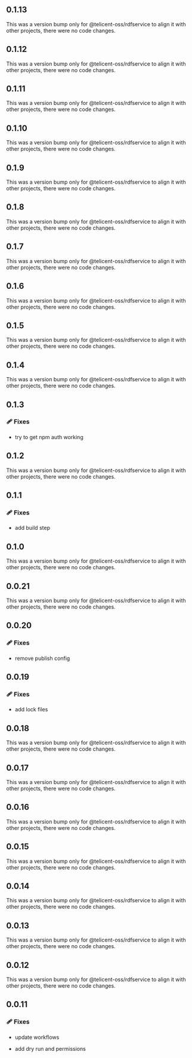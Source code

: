 ## 0.1.13

This was a version bump only for @telicent-oss/rdfservice to align it with other projects, there were no code changes.

## 0.1.12

This was a version bump only for @telicent-oss/rdfservice to align it with other projects, there were no code changes.

## 0.1.11

This was a version bump only for @telicent-oss/rdfservice to align it with other projects, there were no code changes.

## 0.1.10

This was a version bump only for @telicent-oss/rdfservice to align it with other projects, there were no code changes.

## 0.1.9

This was a version bump only for @telicent-oss/rdfservice to align it with other projects, there were no code changes.

## 0.1.8

This was a version bump only for @telicent-oss/rdfservice to align it with other projects, there were no code changes.

## 0.1.7

This was a version bump only for @telicent-oss/rdfservice to align it with other projects, there were no code changes.

## 0.1.6

This was a version bump only for @telicent-oss/rdfservice to align it with other projects, there were no code changes.

## 0.1.5

This was a version bump only for @telicent-oss/rdfservice to align it with other projects, there were no code changes.

## 0.1.4

This was a version bump only for @telicent-oss/rdfservice to align it with other projects, there were no code changes.

## 0.1.3


### 🩹 Fixes

- try to get npm auth working

## 0.1.2

This was a version bump only for @telicent-oss/rdfservice to align it with other projects, there were no code changes.

## 0.1.1


### 🩹 Fixes

- add build step

## 0.1.0

This was a version bump only for @telicent-oss/rdfservice to align it with other projects, there were no code changes.

## 0.0.21

This was a version bump only for @telicent-oss/rdfservice to align it with other projects, there were no code changes.

## 0.0.20


### 🩹 Fixes

- remove publish config

## 0.0.19


### 🩹 Fixes

- add lock files

## 0.0.18

This was a version bump only for @telicent-oss/rdfservice to align it with other projects, there were no code changes.

## 0.0.17

This was a version bump only for @telicent-oss/rdfservice to align it with other projects, there were no code changes.

## 0.0.16

This was a version bump only for @telicent-oss/rdfservice to align it with other projects, there were no code changes.

## 0.0.15

This was a version bump only for @telicent-oss/rdfservice to align it with other projects, there were no code changes.

## 0.0.14

This was a version bump only for @telicent-oss/rdfservice to align it with other projects, there were no code changes.

## 0.0.13

This was a version bump only for @telicent-oss/rdfservice to align it with other projects, there were no code changes.

## 0.0.12

This was a version bump only for @telicent-oss/rdfservice to align it with other projects, there were no code changes.

## 0.0.11


### 🩹 Fixes

- update workflows

- add dry run and permissions